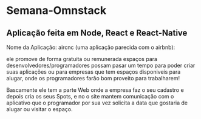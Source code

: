 # Semana-Omnstack

## Aplicação feita em Node, React e React-Native ##

Nome da Aplicação: aircnc (uma aplicação parecida com o airbnb):

ele promove de forma gratuita ou remunerada espaços para desenvolvedores/programadores possam pasar um tempo para poder criar suas aplicações ou para empresas que tem espaços disponiveis para alugar, onde os programadores farão bom proveito para trabalharem!

Bascamente ele tem a parte Web onde a empresa faz o seu cadastro e depois cria os seus Spots, e no o site mantem comunicação com o aplicativo que o programador por sua vez solicita a data que gostaria de alugar ou visitar o espaço.
